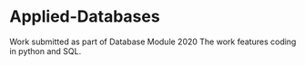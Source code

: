 # Applied-Databases
Work submitted as part of Database Module 2020
The work features coding in python and SQL.
